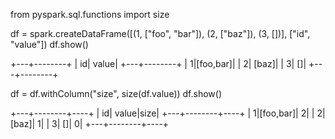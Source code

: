 from pyspark.sql.functions import size

df = spark.createDataFrame([(1, ["foo", "bar"]), (2, ["baz"]), (3, [])], ["id", "value"])
df.show()

+---+--------+
| id|   value|
+---+--------+
|  1|[foo,bar]|
|  2|    [baz]|
|  3|      []|
+---+--------+

df = df.withColumn("size", size(df.value))
df.show()

+---+--------+----+
| id|   value|size|
+---+--------+----+
|  1|[foo,bar]|   2|
|  2|    [baz]|   1|
|  3|      []|   0|
+---+--------+----+

